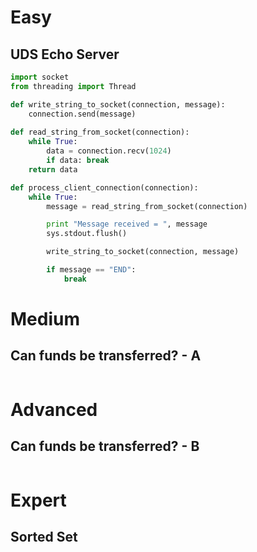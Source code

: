 # Easy

## UDS Echo Server

```python
import socket
from threading import Thread

def write_string_to_socket(connection, message):
    connection.send(message)
    
def read_string_from_socket(connection):
    while True:
        data = connection.recv(1024)
        if data: break
    return data

def process_client_connection(connection):
    while True:
        message = read_string_from_socket(connection)

        print "Message received = ", message
        sys.stdout.flush()

        write_string_to_socket(connection, message)

        if message == "END":
            break
```

# Medium

## Can funds be transferred? - A

```
```

# Advanced

## Can funds be transferred? - B

```
```

# Expert

## Sorted Set

```
```